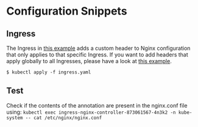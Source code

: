 # Configuration Snippets

## Ingress

The Ingress in [this example](ingress.yaml) adds a custom header to Nginx configuration that only applies to that specific Ingress. If you want to add headers that apply globally to all Ingresses, please have a look at [this example](../custom-headers/README.md).

```console
$ kubectl apply -f ingress.yaml
```

## Test

Check if the contents of the annotation are present in the nginx.conf file using:
`kubectl exec ingress-nginx-controller-873061567-4n3k2 -n kube-system -- cat /etc/nginx/nginx.conf`
